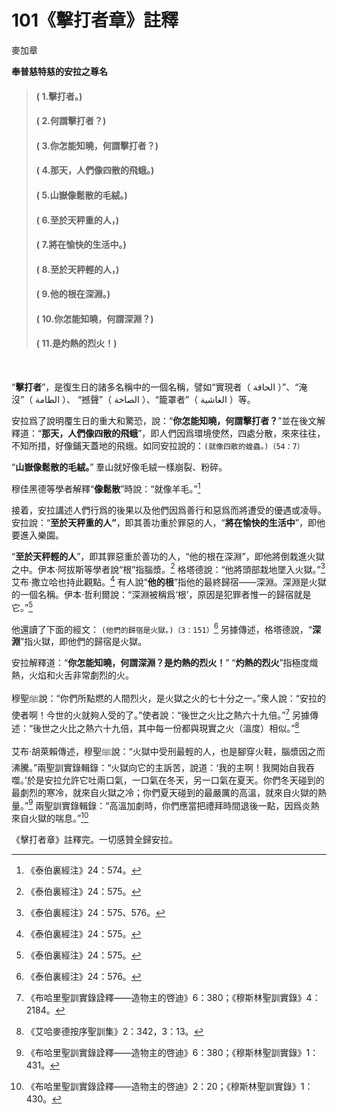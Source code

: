 # 101《擊打者章》註釋

麥加章

**奉普慈特慈的安拉之尊名**

> #### ( 1.擊打者。)
> #### ( 2.何謂擊打者？)
> #### ( 3.你怎能知曉，何謂擊打者？) 
> #### ( 4.那天，人們像四散的飛蛾。) 
> #### ( 5.山嶽像鬆散的毛絨。)
> #### ( 6.至於天秤重的人，) 
> #### ( 7.將在愉快的生活中。) 
> #### ( 8.至於天秤輕的人，) 
> #### ( 9.他的根在深淵。)
> #### ( 10.你怎能知曉，何謂深淵？)
> #### ( 11.是灼熱的烈火！)

<br />

“**擊打者**”，是復生日的諸多名稱中的一個名稱，譬如“實現者（ الحاقة ）”、“淹沒”（ الطامة ）、 “撼聲”（ الصاخة ）、“籠罩者”（ الغاشية ）等。

安拉爲了說明覆生日的重大和驚恐，說：“**你怎能知曉，何謂擊打者？**”並在後文解釋道：“**那天，人們像四散的飛蛾**”，即人們因爲環境使然，四處分散，來來往往，不知所措，好像鋪天蓋地的飛蛾。如同安拉說的：`(就像四散的蝗蟲。)（54：7）`

“**山嶽像鬆散的毛絨。**” 羣山就好像毛絨一樣崩裂、粉碎。

穆佳黑德等學者解釋“**像鬆散**”時說：“就像羊毛。”[^1]

接着，安拉講述人們行爲的後果以及他們因爲善行和惡爲而將遭受的優遇或凌辱。安拉說：“**至於天秤重的人”**，即其善功重於罪惡的人，“**將在愉快的生活中**”，即他要進入樂園。

“**至於天秤輕的人**”，即其罪惡重於善功的人，“他的根在深淵”，即他將倒栽進火獄之中。伊本·阿拔斯等學者說“根”指腦漿。[^2] 格塔德說：“他將頭部栽地墜入火獄。”[^3] 艾布·撒立哈也持此觀點。[^4] 有人說“**他的根**”指他的最終歸宿——深淵。深淵是火獄的一個名稱。伊本·哲利爾說：“深淵被稱爲‘根’，原因是犯罪者惟一的歸宿就是它。”[^5] 

他還讀了下面的經文： `(他們的歸宿是火獄。)（3：151）`[^6] 另據傳述，格塔德說，“**深淵**”指火獄，即他們的歸宿是火獄。

安拉解釋道：“**你怎能知曉，何謂深淵？是灼熱的烈火！**” “**灼熱的烈火**”指極度熾熱，火焰和火舌非常劇烈的火。

穆聖ﷺ說：“你們所點燃的人間烈火，是火獄之火的七十分之一。”衆人說：“安拉的使者啊！今世的火就夠人受的了。”使者說：“後世之火比之熱六十九倍。”[^7] 另據傳述：“後世之火比之熱六十九倍，其中每一份都與現實之火（溫度）相似。”[^8] 

艾布·胡萊賴傳述，穆聖ﷺ說：“火獄中受刑最輕的人，也是腳穿火鞋，腦漿因之而沸騰。”兩聖訓實錄輯錄：“火獄向它的主訴苦，說道：‘我的主啊！我開始自我吞噬。’於是安拉允許它吐兩口氣，一口氣在冬天，另一口氣在夏天。你們冬天碰到的最劇烈的寒冷，就來自火獄之冷；你們夏天碰到的最嚴厲的高溫，就來自火獄的熱量。”[^9] 兩聖訓實錄輯錄：“高溫加劇時，你們應當把禮拜時間退後一點，因爲炎熱來自火獄的喘息。”[^10] 

《擊打者章》註釋完。一切感贊全歸安拉。

[^1]:《泰伯裏經注》24：574。

[^2]:《泰伯裏經注》24：575。

[^3]:《泰伯裏經注》24：575、576。

[^4]:《泰伯裏經注》24：575。

[^5]:《泰伯裏經注》24：575。

[^6]:《泰伯裏經注》24：576。

[^7]:《布哈里聖訓實錄詮釋——造物主的啓迪》6：380；《穆斯林聖訓實錄》4：2184。

[^8]:《艾哈麥德按序聖訓集》2：342，3：13。

[^9]:《布哈里聖訓實錄詮釋——造物主的啓迪》6：380；《穆斯林聖訓實錄》1：431。

[^10]:《布哈里聖訓實錄詮釋——造物主的啓迪》2：20；《穆斯林聖訓實錄》1：430。

